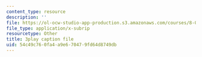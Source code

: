 ```yaml
---
content_type: resource
description: ''
file: https://ol-ocw-studio-app-production.s3.amazonaws.com/courses/8-06-quantum-physics-iii-spring-2018/54c49c760fa4a9e670479fd64d8749db_5s6rUYpVYjg.srt
file_type: application/x-subrip
resourcetype: Other
title: 3play caption file
uid: 54c49c76-0fa4-a9e6-7047-9fd64d8749db
---
```

